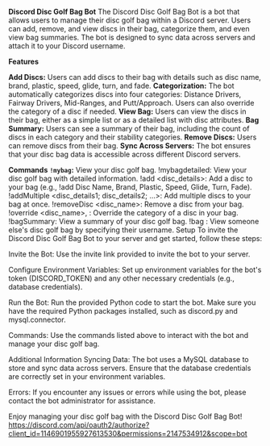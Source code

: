 **Discord Disc Golf Bag Bot**
The Discord Disc Golf Bag Bot is a bot that allows users to manage their disc golf bag within a Discord server. Users can add, remove, and view discs in their bag, categorize them, and even view bag summaries. The bot is designed to sync data across servers and attach it to your Discord username.

**Features**

**Add Discs:** Users can add discs to their bag with details such as disc name, brand, plastic, speed, glide, turn, and fade.
**Categorization:** The bot automatically categorizes discs into four categories: Distance Drivers, Fairway Drivers, Mid-Ranges, and Putt/Approach. Users can also override the category of a disc if needed.
**View Bag:** Users can view the discs in their bag, either as a simple list or as a detailed list with disc attributes.
**Bag Summary:** Users can see a summary of their bag, including the count of discs in each category and their stability categories.
**Remove Discs:** Users can remove discs from their bag.
**Sync Across Servers:** The bot ensures that your disc bag data is accessible across different Discord servers.

**Commands**
**`!mybag`:** View your disc golf bag.
!mybagdetailed: View your disc golf bag with detailed information.
!add <disc_details>: Add a disc to your bag (e.g., !add Disc Name, Brand, Plastic, Speed, Glide, Turn, Fade).
!addMultiple <disc_details1; disc_details2; ...>: Add multiple discs to your bag at once.
!removeDisc <disc_name>: Remove a disc from your bag.
!override <disc_name>, <category>: Override the category of a disc in your bag.
!bagSummary: View a summary of your disc golf bag.
!bag <username>: View someone else's disc golf bag by specifying their username.
Setup
To invite the Discord Disc Golf Bag Bot to your server and get started, follow these steps:

Invite the Bot: Use the invite link provided to invite the bot to your server.

Configure Environment Variables: Set up environment variables for the bot's token (DISCORD_TOKEN) and any other necessary credentials (e.g., database credentials).

Run the Bot: Run the provided Python code to start the bot. Make sure you have the required Python packages installed, such as discord.py and mysql.connector.

Commands: Use the commands listed above to interact with the bot and manage your disc golf bag.

Additional Information
Syncing Data: The bot uses a MySQL database to store and sync data across servers. Ensure that the database credentials are correctly set in your environment variables.

Errors: If you encounter any issues or errors while using the bot, please contact the bot administrator for assistance.

Enjoy managing your disc golf bag with the Discord Disc Golf Bag Bot!
https://discord.com/api/oauth2/authorize?client_id=1146901955927613530&permissions=2147534912&scope=bot
